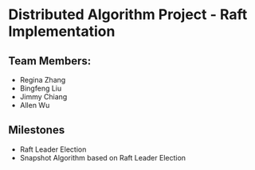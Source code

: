 # Distributed Algorithm Project - Raft Implementation

## Team Members:
- Regina Zhang
- Bingfeng Liu
- Jimmy Chiang
- Allen Wu

## Milestones

- Raft Leader Election
- Snapshot Algorithm based on Raft Leader Election
